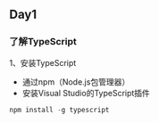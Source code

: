 ## Day1

### 了解TypeScript

1、安装TypeScript

+ 通过npm（Node.js包管理器）
+ 安装Visual Studio的TypeScript插件

~~~js
npm install -g typescript
~~~

